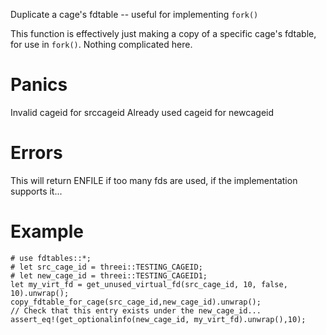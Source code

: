 Duplicate a cage's fdtable -- useful for implementing `fork()`

This function is effectively just making a copy of a specific cage's
fdtable, for use in `fork()`.  Nothing complicated here.

# Panics
  Invalid cageid for srccageid
  Already used cageid for newcageid

# Errors
  This will return ENFILE if too many fds are used, if the implementation
  supports it...

# Example
```
# use fdtables::*;
# let src_cage_id = threei::TESTING_CAGEID;
# let new_cage_id = threei::TESTING_CAGEID1;
let my_virt_fd = get_unused_virtual_fd(src_cage_id, 10, false, 10).unwrap();
copy_fdtable_for_cage(src_cage_id,new_cage_id).unwrap();
// Check that this entry exists under the new_cage_id...
assert_eq!(get_optionalinfo(new_cage_id, my_virt_fd).unwrap(),10);
```
